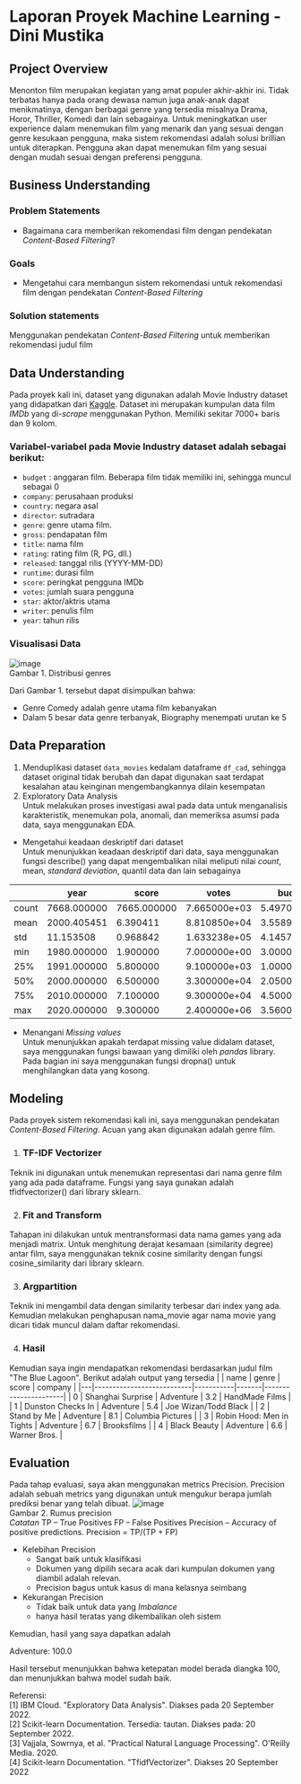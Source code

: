 # Laporan Proyek Machine Learning - Dini Mustika
## Project Overview
Menonton film merupakan kegiatan yang amat populer akhir-akhir ini. Tidak terbatas hanya pada orang dewasa namun juga anak-anak dapat menikmatinya, dengan berbagai genre yang tersedia misalnya Drama, Horor, Thriller, Komedi dan lain sebagainya. Untuk meningkatkan user experience dalam menemukan film yang menarik dan yang sesuai dengan genre kesukaan pengguna, maka sistem rekomendasi adalah solusi brillian untuk diterapkan. Pengguna akan dapat menemukan film yang sesuai dengan mudah sesuai dengan preferensi pengguna.

## Business Understanding

### Problem Statements

- Bagaimana cara memberikan rekomendasi film dengan pendekatan _Content-Based Filtering_?

### Goals

- Mengetahui cara membangun sistem rekomendasi untuk rekomendasi film dengan pendekatan _Content-Based Filtering_

### Solution statements
Menggunakan pendekatan _Content-Based Filtering_ untuk memberikan rekomendasi judul film

## Data Understanding
Pada proyek kali ini, dataset yang digunakan adalah Movie Industry dataset yang didapatkan dari [Kaggle](https://www.kaggle.com/datasets/danielgrijalvas/movies). Dataset ini merupakan kumpulan data film _IMDb_ yang di-_scrape_ menggunakan Python. Memiliki sekitar 7000+ baris dan 9 kolom.

### Variabel-variabel pada Movie Industry dataset adalah sebagai berikut:
- `budget` : anggaran film. Beberapa film tidak memiliki ini, sehingga muncul sebagai 0
- `company`: perusahaan produksi
- `country`: negara asal
- `director`: sutradara
- `genre`: genre utama film.
- `gross`: pendapatan film
- `title`: nama film
- `rating`: rating film (R, PG, dll.)
- `released`: tanggal rilis (YYYY-MM-DD)
- `runtime`: durasi film
- `score`: peringkat pengguna IMDb
- `votes`: jumlah suara pengguna
- `star`: aktor/aktris utama
- `writer`: penulis film
- `year`: tahun rilis

### Visualisasi Data

![image](https://user-images.githubusercontent.com/73211764/191458593-3fe7df41-bc03-44a8-bc67-69c9047fc86a.png) <br>
Gambar 1. Distribusi genres <br>

Dari Gambar 1. tersebut dapat disimpulkan bahwa:
- Genre Comedy adalah genre utama film kebanyakan
- Dalam 5 besar data genre terbanyak, Biography menempati urutan ke 5


## Data Preparation

1. Menduplikasi dataset `data_movies` kedalam dataframe `df_cad`, sehingga dataset original tidak berubah dan dapat digunakan saat terdapat kesalahan atau keinginan mengembangkannya dilain kesempatan
2. Exploratory Data Analysis <br>
Untuk melakukan proses investigasi awal pada data untuk menganalisis karakteristik, menemukan pola, anomali, dan memeriksa asumsi pada data, saya menggunakan EDA. 
- Mengetahui keadaan deskriptif dari dataset <br>
Untuk menunjukkan keadaan deskriptif dari data, saya menggunakan fungsi describe() yang dapat mengembalikan nilai meliputi nilai *count*, mean, *standard deviation*, quantil data dan lain sebagainya <br>

|       	| year        	| score       	| votes        	| budget       	| gross        	| runtime     	|
|-------	|-------------	|-------------	|--------------	|--------------	|--------------	|-------------	|
| count 	| 7668.000000 	| 7665.000000 	| 7.665000e+03 	| 5.497000e+03 	| 7.479000e+03 	| 7664.000000 	|
| mean  	| 2000.405451 	| 6.390411    	| 8.810850e+04 	| 3.558988e+07 	| 7.850054e+07 	| 107.261613  	|
| std   	| 11.153508   	| 0.968842    	| 1.633238e+05 	| 4.145730e+07 	| 1.657251e+08 	| 18.581247   	|
| min   	| 1980.000000 	| 1.900000    	| 7.000000e+00 	| 3.000000e+03 	| 3.090000e+02 	| 55.000000   	|
| 25%   	| 1991.000000 	| 5.800000    	| 9.100000e+03 	| 1.000000e+07 	| 4.532056e+06 	| 95.000000   	|
| 50%   	| 2000.000000 	| 6.500000    	| 3.300000e+04 	| 2.050000e+07 	| 2.020576e+07 	| 104.000000  	|
| 75%   	| 2010.000000 	| 7.100000    	| 9.300000e+04 	| 4.500000e+07 	| 7.601669e+07 	| 116.000000  	|
| max   	| 2020.000000 	| 9.300000    	| 2.400000e+06 	| 3.560000e+08 	| 2.847246e+09 	| 366.000000  	|

- Menangani *Missing values* <br>
Untuk menunjukkan apakah terdapat missing value didalam dataset, saya menggunakan fungsi bawaan yang dimiliki oleh *pandas* library. Pada bagian ini saya menggunakan fungsi dropna() untuk menghilangkan data yang kosong.

## Modeling

Pada proyek sistem rekomendasi kali ini, saya menggunakan pendekatan _Content-Based Filtering_. Acuan yang akan digunakan adalah genre film.

1. ### TF-IDF Vectorizer <br>
Teknik ini digunakan untuk menemukan representasi dari nama genre film yang ada pada dataframe. Fungsi yang saya gunakan adalah tfidfvectorizer() dari library sklearn. <br>

2. ### Fit and Transform <br>
Tahapan ini dilakukan untuk mentransformasi data nama games yang ada menjadi matrix. Untuk menghitung derajat kesamaan (similarity degree) antar film, saya menggunakan teknik cosine similarity dengan fungsi cosine_similarity dari library sklearn. 

3. ### Argpartition <br>
Teknik ini mengambil data dengan similarity terbesar dari index yang ada. Kemudian melakukan penghapusan nama_movie agar nama movie yang dicari tidak muncul dalam daftar rekomendasi. 

4. ### Hasil <br>
Kemudian saya ingin mendapatkan rekomendasi berdasarkan judul film "The Blue Lagoon". Berikut adalah output yang tersedia
|   | name                      | genre     | score | company              |
|---|---------------------------|-----------|-------|----------------------|
| 0 | Shanghai Surprise         | Adventure | 3.2   | HandMade Films       |
| 1 | Dunston Checks In         | Adventure | 5.4   | Joe Wizan/Todd Black |
| 2 | Stand by Me               | Adventure | 8.1   | Columbia Pictures    |
| 3 | Robin Hood: Men in Tights | Adventure | 6.7   | Brooksfilms          |
| 4 | Black Beauty              | Adventure | 6.6   | Warner Bros.         |


## Evaluation
Pada tahap evaluasi, saya akan menggunakan metrics Precision. Precision adalah sebuah metrics yang digunakan untuk mengukur berapa jumlah prediksi benar yang telah dibuat.
![image](https://user-images.githubusercontent.com/73211764/191462294-86b0daab-8b99-4437-8b25-c6ed30068c01.png)<br>
Gambar 2. Rumus precision <br>
_Catatan_
TP – True Positives
FP – False Positives
Precision – Accuracy of positive predictions.
Precision = TP/(TP + FP)

- Kelebihan Precision
  - Sangat baik untuk klasifikasi
  - Dokumen yang dipilih secara acak dari kumpulan dokumen yang diambil adalah relevan.
  - Precision bagus untuk kasus di mana kelasnya seimbang
- Kekurangan Precision
  - Tidak baik untuk data yang *Imbalance*
  - hanya hasil teratas yang dikembalikan oleh sistem

Kemudian, hasil yang saya dapatkan adalah

Adventure: 100.0

Hasil tersebut menunjukkan bahwa ketepatan model berada diangka 100, dan menunjukkan bahwa model sudah baik.

Referensi: <br>
[1] IBM Cloud. "Exploratory Data Analysis". Diakses pada 20 September 2022. <br>
[2] Scikit-learn Documentation. Tersedia: tautan. Diakses pada: 20 September 2022. <br>
[3] Vajjala, Sowrnya, et al. "Practical Natural Language Processing". O'Reilly Media. 2020.  <br>
[4] Scikit-learn Documentation. "TfidfVectorizer". Diakses 20 September 2022 <br>
